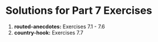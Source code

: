# Solutions for Part 7 Exercises

1. **routed-anecdotes:** Exercises 7.1 - 7.6
2. **country-hook:** Exercises 7.7

